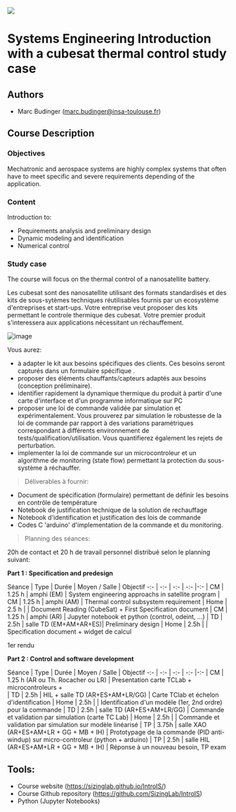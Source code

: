 ![](../images/header.jpg)

# Systems Engineering Introduction with a cubesat thermal control study case


## Authors
- Marc Budinger (marc.budinger@insa-toulouse.fr)

## Course Description

### Objectives
Mechatronic and aerospace systems are highly complex systems that often have to meet specific and severe requirements depending of the application. 

### Content
Introduction to:
- Pequirements analysis and preliminary design
- Dynamic modeling and identification 
- Numerical control 

### Study case
The course will focus on the thermal control of a nanosatellite battery. 

Les cubesat sont des nanosatellite utilisant des formats standardisés et des kits de sous-sytèmes techniques réutilisables fournis par un ecosystème d'entreprises et start-ups.
Votre entreprise veut proposer des kits permettant le controle thermique des cubesat. Votre premier produit s'interessera aux applications nécessitant un réchauffement.

![image](https://phxcubesat.asu.edu/sites/default/files/styles/panopoly_image_full/public/general/image_1.png?itok=QFqUmAUZ)

Vous aurez:
- à adapter le kit aux besoins spécifiques des clients. Ces besoins seront capturés dans un formulaire spécifique .
- proposer des éléments chauffants/capteurs adaptés aux besoins (conception préliminaire).
- identifier rapidement la dynamique thermique du produit à partir d'une carte d'interface et d'un programme informatique sur PC
- proposer une loi de commande validée par simulation et expérimentalement. Vous prouverez par simulation le robustesse de la loi de commande par rapport à des variations paramétriques correspondant à différents environnement de tests/qualification/utilisation. Vous quantifierez également les rejets de perturbation.
- implementer la loi de commande sur un microcontroleur et un algorithme de monitoring (state flow) permettant la protection du sous-système à réchauffer.

> Déliverables à fournir:  
- Document de spécification (formulaire) permettant de définir les besoins en contrôle de température
- Notebook de justification technique de la solution de rechauffage
- Notebook d'identification et justification des lois de commande
- Codes C 'arduino' d'implementation de la commande et du monitoring.  

> Planning des séances: 

20h de contact et 20 h de travail personnel distribué selon le planning suivant:

**Part 1 : Specification and predesign**

 Séance | Type | Durée | Moyen / Salle | Objectif 
 -:- | -:- | -:- | -:- |-:- 
| CM | 1.25 h | amphi (EM) | System engineering approachs in satellite program 
| CM | 1.25 h | amphi (AM) | Thermal control subsystem requirement 
| Home | 2.5 h | | Document Reading (CubeSat) + First Specification document 
| CM | 1.25 h | amphi (AR) | Jupyter notebook et python (control, odeint, ...) 
| TD | 2.5h | salle TD (EM+AM+AR+ES)| Preliminary design 
| Home | 2.5h | | Specification document + widget de calcul 

1er rendu

**Part 2 : Control and software development**

 Séance | Type | Durée | Moyen / Salle | Objectif 
 -:- | -:- | -:- | -:- |-:- 
 | CM | 1.25 h (AR ou Th. Rocacher ou LR) | Presentation carte TCLab +  microcontroleurs +  
 | TD | 2.5h | HIL + salle TD (AR+ES+AM+LR/GG) | Carte TClab et échelon d'identification 
 | Home | 2.5h | | Identification d'un modèle (1er, 2nd ordre) pour la commande 
 | TD | 2.5h | salle TD  (AR+ES+AM+LR/GG) | Commande et validation par simulation (carte TC Lab) 
 | Home | 2.5h | | Commande et validation par simulation sur modèle linéarisé 
 | TP | 3.75h | salle XAO (AR+ES+AM+LR + GG + MB + IH) | Prototypage de la commande (PID anti-windup) sur micro-controleur (python + arduino)
 | TP | 2.5h | salle HIL (AR+ES+AM+LR + GG + MB + IH) | Réponse à un nouveau besoin, TP exam



## Tools:
- Course website (https://sizinglab.github.io/IntroIS/)
- Course Github repository (https://github.com/SizingLab/IntroIS)
- Python (Jupyter Notebooks)